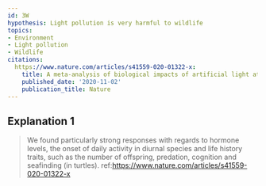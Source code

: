 ```yaml
---
id: 3W
hypothesis: Light pollution is very harmful to wildlife
topics:
- Environment
- Light pollution
- Wildlife
citations:
  https://www.nature.com/articles/s41559-020-01322-x:
    title: A meta-analysis of biological impacts of artificial light at night
    published_date: '2020-11-02'
    publication_title: Nature
---
```

## Explanation 1

> We found particularly strong responses with regards to hormone levels, the onset of daily activity in diurnal species and life history traits, such as the number of offspring, predation, cognition and seafinding (in turtles).
> ref:https://www.nature.com/articles/s41559-020-01322-x
